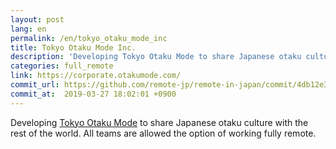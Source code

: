 ```yaml
---
layout: post
lang: en
permalink: /en/tokyo_otaku_mode_inc
title: Tokyo Otaku Mode Inc.
description: 'Developing Tokyo Otaku Mode to share Japanese otaku culture with the rest of the world. All teams are allowed the option of working fully remote.'
categories: full_remote
link: https://corporate.otakumode.com/
commit_url: https://github.com/remote-jp/remote-in-japan/commit/4db12e3f94c83b93653e3f331c5aa97aef7ed595
commit_at:  2019-03-27 18:02:01 +0900
---
```


<p>Developing <a href="https://otakumode.com/">Tokyo Otaku Mode</a> to share Japanese otaku culture with the rest of the world. All teams are allowed the option of working fully remote.</p>
